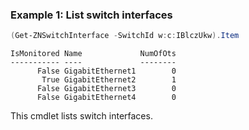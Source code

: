 ### Example 1: List switch interfaces
```powershell
(Get-ZNSwitchInterface -SwitchId w:c:IBlczUkw).Item
```

```output
IsMonitored Name             NumOfOts
----------- ----             --------
      False GigabitEthernet1        0
       True GigabitEthernet2        1
      False GigabitEthernet3        0
      False GigabitEthernet4        0
```

This cmdlet lists switch interfaces.
